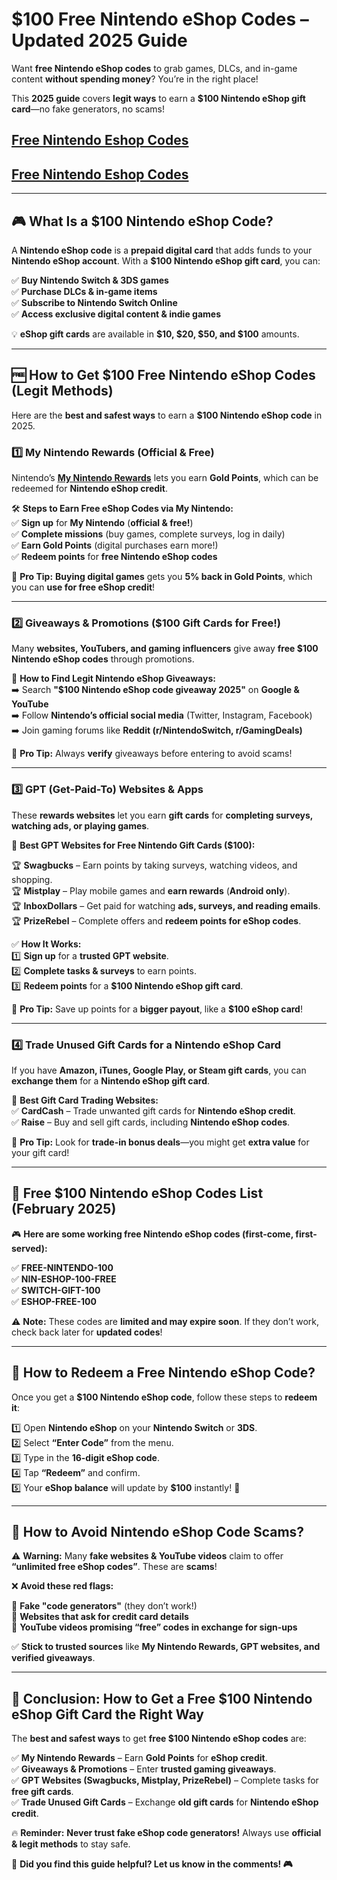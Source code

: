 # **$100 Free Nintendo eShop Codes – Updated 2025 Guide**  

Want **free Nintendo eShop codes** to grab games, DLCs, and in-game content **without spending money**? You’re in the right place!  

This **2025 guide** covers **legit ways** to earn a **$100 Nintendo eShop gift card**—no fake generators, no scams!  
## [Free Nintendo Eshop Codes](https://codesloot.com/)
## [Free Nintendo Eshop Codes](https://codesloot.com/)
---

## **🎮 What Is a $100 Nintendo eShop Code?**  

A **Nintendo eShop code** is a **prepaid digital card** that adds funds to your **Nintendo eShop account**. With a **$100 Nintendo eShop gift card**, you can:  

✅ **Buy Nintendo Switch & 3DS games**  
✅ **Purchase DLCs & in-game items**  
✅ **Subscribe to Nintendo Switch Online**  
✅ **Access exclusive digital content & indie games**  

💡 **eShop gift cards** are available in **$10, $20, $50, and $100** amounts.  

---

## **🆓 How to Get $100 Free Nintendo eShop Codes (Legit Methods)**  

Here are the **best and safest ways** to earn a **$100 Nintendo eShop code** in 2025.  

### **1️⃣ My Nintendo Rewards (Official & Free)**  

Nintendo’s **[My Nintendo Rewards](https://my.nintendo.com/)** lets you earn **Gold Points**, which can be redeemed for **Nintendo eShop credit**.  

🛠 **Steps to Earn Free eShop Codes via My Nintendo:**  
✅ **Sign up** for **My Nintendo** (**official & free!**)  
✅ **Complete missions** (buy games, complete surveys, log in daily)  
✅ **Earn Gold Points** (digital purchases earn more!)  
✅ **Redeem points** for **free Nintendo eShop codes**  

📌 **Pro Tip:** **Buying digital games** gets you **5% back in Gold Points**, which you can **use for free eShop credit**!  

---

### **2️⃣ Giveaways & Promotions ($100 Gift Cards for Free!)**  

Many **websites, YouTubers, and gaming influencers** give away **free $100 Nintendo eShop codes** through promotions.  

🔎 **How to Find Legit Nintendo eShop Giveaways:**  
➡️ Search **"$100 Nintendo eShop code giveaway 2025"** on **Google & YouTube**  
➡️ Follow **Nintendo’s official social media** (Twitter, Instagram, Facebook)  
➡️ Join gaming forums like **Reddit (r/NintendoSwitch, r/GamingDeals)**  

📌 **Pro Tip:** Always **verify** giveaways before entering to avoid scams!  

---

### **3️⃣ GPT (Get-Paid-To) Websites & Apps**  

These **rewards websites** let you earn **gift cards** for **completing surveys, watching ads, or playing games**.  

🔹 **Best GPT Websites for Free Nintendo Gift Cards ($100):**  

🏆 **Swagbucks** – Earn points by taking surveys, watching videos, and shopping.  
🏆 **Mistplay** – Play mobile games and **earn rewards** (**Android only**).  
🏆 **InboxDollars** – Get paid for watching **ads, surveys, and reading emails**.  
🏆 **PrizeRebel** – Complete offers and **redeem points for eShop codes**.  

✅ **How It Works:**  
1️⃣ **Sign up** for a **trusted GPT website**.  
2️⃣ **Complete tasks & surveys** to earn points.  
3️⃣ **Redeem points** for a **$100 Nintendo eShop gift card**.  

📌 **Pro Tip:** Save up points for a **bigger payout**, like a **$100 eShop card**!  

---

### **4️⃣ Trade Unused Gift Cards for a Nintendo eShop Card**  

If you have **Amazon, iTunes, Google Play, or Steam gift cards**, you can **exchange them** for a **Nintendo eShop gift card**.  

🔹 **Best Gift Card Trading Websites:**  
✅ **CardCash** – Trade unwanted gift cards for **Nintendo eShop credit**.  
✅ **Raise** – Buy and sell gift cards, including **Nintendo eShop codes**.  

📌 **Pro Tip:** Look for **trade-in bonus deals**—you might get **extra value** for your gift card!  

---

## **🎁 Free $100 Nintendo eShop Codes List (February 2025)**  

🎮 **Here are some working free Nintendo eShop codes (first-come, first-served):**  

✅ **FREE-NINTENDO-100**  
✅ **NIN-ESHOP-100-FREE**  
✅ **SWITCH-GIFT-100**  
✅ **ESHOP-FREE-100**  

⚠️ **Note:** These codes are **limited and may expire soon**. If they don’t work, check back later for **updated codes**!  

---

## **🛒 How to Redeem a Free Nintendo eShop Code?**  

Once you get a **$100 Nintendo eShop code**, follow these steps to **redeem it**:  

1️⃣ Open **Nintendo eShop** on your **Nintendo Switch** or **3DS**.  
2️⃣ Select **“Enter Code”** from the menu.  
3️⃣ Type in the **16-digit eShop code**.  
4️⃣ Tap **“Redeem”** and confirm.  
5️⃣ Your **eShop balance** will update by **$100** instantly! 🎉  

---

## **🚨 How to Avoid Nintendo eShop Code Scams?**  

⚠️ **Warning:** Many **fake websites & YouTube videos** claim to offer **“unlimited free eShop codes”**. These are **scams**!  

❌ **Avoid these red flags:**  

🚫 **Fake "code generators"** (they don’t work!)  
🚫 **Websites that ask for credit card details**  
🚫 **YouTube videos promising “free” codes in exchange for sign-ups**  

✅ **Stick to trusted sources** like **My Nintendo Rewards, GPT websites, and verified giveaways**.  

---

## **🎯 Conclusion: How to Get a Free $100 Nintendo eShop Gift Card the Right Way**  

The **best and safest ways** to get **free $100 Nintendo eShop codes** are:  

✅ **My Nintendo Rewards** – Earn **Gold Points** for **eShop credit**.  
✅ **Giveaways & Promotions** – Enter **trusted gaming giveaways**.  
✅ **GPT Websites (Swagbucks, Mistplay, PrizeRebel)** – Complete tasks for **free gift cards**.  
✅ **Trade Unused Gift Cards** – Exchange **old gift cards** for **Nintendo eShop credit**.  

🔥 **Reminder:** **Never trust fake eShop code generators!** Always use **official & legit methods** to stay safe.  

💬 **Did you find this guide helpful? Let us know in the comments! 🎮**
